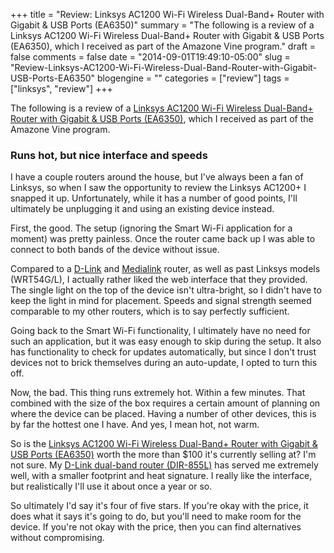 +++
title = "Review: Linksys AC1200 Wi-Fi Wireless Dual-Band+ Router with Gigabit & USB Ports (EA6350)"
summary = "The following is a review of a Linksys AC1200 Wi-Fi Wireless Dual-Band+ Router with Gigabit & USB Ports (EA6350), which I received as part of the Amazone Vine program."
draft = false
comments = false
date = "2014-09-01T19:49:10-05:00"
slug = "Review-Linksys-AC1200-Wi-Fi-Wireless-Dual-Band-Router-with-Gigabit-USB-Ports-EA6350"
blogengine = ""
categories = ["review"]
tags = ["linksys", "review"]
+++

<div class="note"><p>The following is a review of a <a href="http://www.amazon.com/dp/B00JZWQW4C?tag=strivinglifen-20" rel="external">Linksys AC1200 Wi-Fi Wireless Dual-Band+ Router with Gigabit &amp; USB Ports (EA6350)</a>, which I received as part of the Amazone Vine program.</p></div>

<h3>Runs hot, but nice interface and speeds</h3>

<p>I have a couple routers around the house, but I've always been a fan of Linksys, so when I saw the opportunity to review the Linksys AC1200+ I snapped it up. Unfortunately, while it has a number of good points, I'll ultimately be unplugging it and using an existing device instead.</p>

<p>First, the good. The setup (ignoring the Smart Wi-Fi application for a moment) was pretty painless. Once the router came back up I was able to connect to both bands of the device without issue.</p>

<p>Compared to a <a href="http://www.amazon.com/dp/B009V00K3W?tag=strivinglifen-20" rel="external">D-Link</a> and <a href="http://www.amazon.com/dp/B0044YU60M?tag=strivinglifen-20" rel="external">Medialink</a> router, as well as past Linksys models (WRT54G/L), I actually rather liked the web interface that they provided. The single light on the top of the device isn't ultra-bright, so I didn't have to keep the light in mind for placement. Speeds and signal strength seemed comparable to my other routers, which is to say perfectly sufficient.</p>

<p>Going back to the Smart Wi-Fi functionality, I ultimately have no need for such an application, but it was easy enough to skip during the setup. It also has functionality to check for updates automatically, but since I don't trust devices not to brick themselves during an auto-update, I opted to turn this off.</p>

<p>Now, the bad. This thing runs extremely hot. Within a few minutes. That combined with the size of the box requires a certain amount of planning on where the device can be placed. Having a number of other devices, this is by far the hottest one I have. And yes, I mean hot, not warm.</p>

<p>So is the <a href="http://www.amazon.com/dp/B00JZWQW4C?tag=strivinglifen-20" rel="external">Linksys AC1200 Wi-Fi Wireless Dual-Band+ Router with Gigabit &amp; USB Ports (EA6350)</a> worth the more than $100 it's currently selling at? I'm not sure. My <a href="http://www.amazon.com/dp/B009V00K3W?tag=strivinglifen-20" rel="external">D-Link dual-band router (DIR-855L)</a> has served me extremely well, with a smaller footprint and heat signature. I really like the interface, but realistically I'll use it about once a year or so.</p>

<p>So ultimately I'd say it's four of five stars. If you're okay with the price, it does what it says it's going to do, but you'll need to make room for the device. If you're not okay with the price, then you can find alternatives without compromising.</p>
